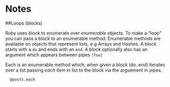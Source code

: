 # Notes

##Loops (blocks)

Ruby uses block to enumerate over _enumerable_ objects. To make a "loop" you can pass a block to an enumerable method. Enumerable methods are available on objects that represent lists, e.g Arrays and Hashes. A block starts with a `do` and ends with an `end`. A block optionally also has an argument which appears between pipes `|foo|`

Each is an enumerable method which, when given a block (do..end) iterates over a list passing _each_ item in list to the block via the arguement in pipes. 
````
  @posts.each
